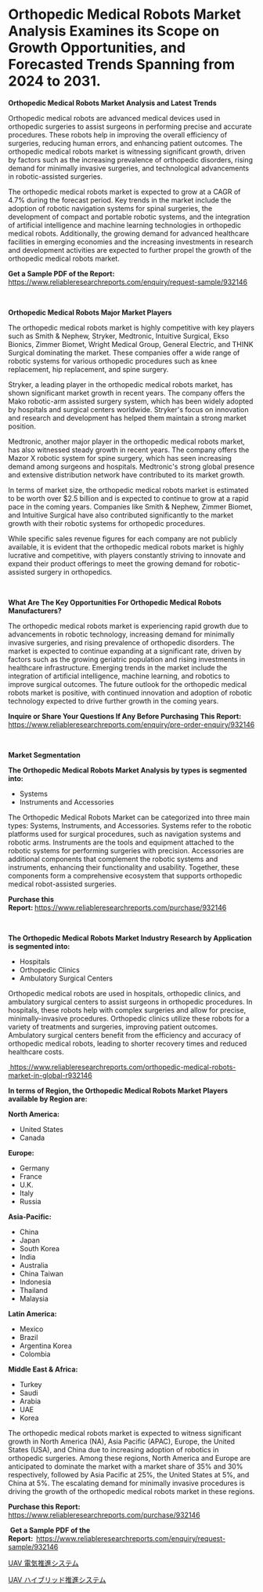 <p><h1>Orthopedic Medical Robots Market Analysis Examines its Scope on Growth Opportunities, and Forecasted Trends Spanning from 2024 to 2031.</h1></p><p><strong>Orthopedic Medical Robots Market Analysis and Latest Trends</strong></p>
<p><p>Orthopedic medical robots are advanced medical devices used in orthopedic surgeries to assist surgeons in performing precise and accurate procedures. These robots help in improving the overall efficiency of surgeries, reducing human errors, and enhancing patient outcomes. The orthopedic medical robots market is witnessing significant growth, driven by factors such as the increasing prevalence of orthopedic disorders, rising demand for minimally invasive surgeries, and technological advancements in robotic-assisted surgeries.</p><p>The orthopedic medical robots market is expected to grow at a CAGR of 4.7% during the forecast period. Key trends in the market include the adoption of robotic navigation systems for spinal surgeries, the development of compact and portable robotic systems, and the integration of artificial intelligence and machine learning technologies in orthopedic medical robots. Additionally, the growing demand for advanced healthcare facilities in emerging economies and the increasing investments in research and development activities are expected to further propel the growth of the orthopedic medical robots market.</p></p>
<p><strong>Get a Sample PDF of the Report:&nbsp;</strong> <a href="https://www.reliableresearchreports.com/enquiry/request-sample/932146">https://www.reliableresearchreports.com/enquiry/request-sample/932146</a></p>
<p>&nbsp;</p>
<p><strong>Orthopedic Medical Robots Major Market Players</strong></p>
<p><p>The orthopedic medical robots market is highly competitive with key players such as Smith & Nephew, Stryker, Medtronic, Intuitive Surgical, Ekso Bionics, Zimmer Biomet, Wright Medical Group, General Electric, and THINK Surgical dominating the market. These companies offer a wide range of robotic systems for various orthopedic procedures such as knee replacement, hip replacement, and spine surgery.</p><p>Stryker, a leading player in the orthopedic medical robots market, has shown significant market growth in recent years. The company offers the Mako robotic-arm assisted surgery system, which has been widely adopted by hospitals and surgical centers worldwide. Stryker's focus on innovation and research and development has helped them maintain a strong market position.</p><p>Medtronic, another major player in the orthopedic medical robots market, has also witnessed steady growth in recent years. The company offers the Mazor X robotic system for spine surgery, which has seen increasing demand among surgeons and hospitals. Medtronic's strong global presence and extensive distribution network have contributed to its market growth.</p><p>In terms of market size, the orthopedic medical robots market is estimated to be worth over $2.5 billion and is expected to continue to grow at a rapid pace in the coming years. Companies like Smith & Nephew, Zimmer Biomet, and Intuitive Surgical have also contributed significantly to the market growth with their robotic systems for orthopedic procedures.</p><p>While specific sales revenue figures for each company are not publicly available, it is evident that the orthopedic medical robots market is highly lucrative and competitive, with players constantly striving to innovate and expand their product offerings to meet the growing demand for robotic-assisted surgery in orthopedics.</p></p>
<p>&nbsp;</p>
<p><strong>What Are The Key Opportunities For Orthopedic Medical Robots Manufacturers?</strong></p>
<p><p>The orthopedic medical robots market is experiencing rapid growth due to advancements in robotic technology, increasing demand for minimally invasive surgeries, and rising prevalence of orthopedic disorders. The market is expected to continue expanding at a significant rate, driven by factors such as the growing geriatric population and rising investments in healthcare infrastructure. Emerging trends in the market include the integration of artificial intelligence, machine learning, and robotics to improve surgical outcomes. The future outlook for the orthopedic medical robots market is positive, with continued innovation and adoption of robotic technology expected to drive further growth in the coming years.</p></p>
<p><strong>Inquire or Share Your Questions If Any Before Purchasing This Report:</strong> <a href="https://www.reliableresearchreports.com/enquiry/pre-order-enquiry/932146">https://www.reliableresearchreports.com/enquiry/pre-order-enquiry/932146</a></p>
<p>&nbsp;</p>
<p><strong>Market Segmentation</strong></p>
<p><strong>The Orthopedic Medical Robots Market Analysis by types is segmented into:</strong></p>
<p><ul><li>Systems</li><li>Instruments and Accessories</li></ul></p>
<p><p>The Orthopedic Medical Robots Market can be categorized into three main types: Systems, Instruments, and Accessories. Systems refer to the robotic platforms used for surgical procedures, such as navigation systems and robotic arms. Instruments are the tools and equipment attached to the robotic systems for performing surgeries with precision. Accessories are additional components that complement the robotic systems and instruments, enhancing their functionality and usability. Together, these components form a comprehensive ecosystem that supports orthopedic medical robot-assisted surgeries.</p></p>
<p><strong>Purchase this Report:&nbsp;</strong><a href="https://www.reliableresearchreports.com/purchase/932146">https://www.reliableresearchreports.com/purchase/932146</a></p>
<p>&nbsp;</p>
<p><strong>The Orthopedic Medical Robots Market Industry Research by Application is segmented into:</strong></p>
<p><ul><li>Hospitals</li><li>Orthopedic Clinics</li><li>Ambulatory Surgical Centers</li></ul></p>
<p><p>Orthopedic medical robots are used in hospitals, orthopedic clinics, and ambulatory surgical centers to assist surgeons in orthopedic procedures. In hospitals, these robots help with complex surgeries and allow for precise, minimally-invasive procedures. Orthopedic clinics utilize these robots for a variety of treatments and surgeries, improving patient outcomes. Ambulatory surgical centers benefit from the efficiency and accuracy of orthopedic medical robots, leading to shorter recovery times and reduced healthcare costs.</p></p>
<p><a href="https://www.reliableresearchreports.com/orthopedic-medical-robots-market-in-global-r932146">&nbsp;https://www.reliableresearchreports.com/orthopedic-medical-robots-market-in-global-r932146</a></p>
<p><strong>In terms of Region, the Orthopedic Medical Robots Market Players available by Region are:</strong></p>
<p>
    <p> <strong> North America: </strong>
        <ul>
            <li>United States</li>
            <li>Canada</li>
        </ul>
        </p> 
    <p> <strong> Europe: </strong>
        <ul>
            <li>Germany</li>
            <li>France</li>
            <li>U.K.</li>
            <li>Italy</li>
            <li>Russia</li>
        </ul>
        </p> 
    <p> <strong> Asia-Pacific: </strong>
        <ul>
            <li>China</li>
            <li>Japan</li>
            <li>South Korea</li>
            <li>India</li>
            <li>Australia</li>
            <li>China Taiwan</li>
            <li>Indonesia</li>
            <li>Thailand</li>
            <li>Malaysia</li>
        </ul>
        </p> 
    <p> <strong> Latin America: </strong>
        <ul>
            <li>Mexico</li>
            <li>Brazil</li>
            <li>Argentina Korea</li>
            <li>Colombia</li>
        </ul>
        </p> 
    <p> <strong> Middle East & Africa: </strong>
        <ul>
            <li>Turkey</li>
            <li>Saudi</li>
            <li>Arabia</li>
            <li>UAE</li>
            <li>Korea</li>
        </ul>
    </p>
    </p>
<p><p>The orthopedic medical robots market is expected to witness significant growth in North America (NA), Asia Pacific (APAC), Europe, the United States (USA), and China due to increasing adoption of robotics in orthopedic surgeries. Among these regions, North America and Europe are anticipated to dominate the market with a market share of 35% and 30% respectively, followed by Asia Pacific at 25%, the United States at 5%, and China at 5%. The escalating demand for minimally invasive procedures is driving the growth of the orthopedic medical robots market in these regions.</p></p>
<p><strong>Purchase this Report: </strong><a href="https://www.reliableresearchreports.com/purchase/932146">https://www.reliableresearchreports.com/purchase/932146</a></p>
<p>&nbsp;<strong>Get a Sample PDF of the Report:&nbsp;&nbsp;</strong><a href="https://www.reliableresearchreports.com/enquiry/request-sample/932146">https://www.reliableresearchreports.com/enquiry/request-sample/932146</a></p>
<p><strong></strong></p>
<p><p><a href="https://github.com/mares423/Market-Research-Report-List-1/blob/main/516913883310.md">UAV 電気推進システム</a></p><p><a href="https://github.com/FredaJerde/Market-Research-Report-List-1/blob/main/304513883311.md">UAV ハイブリッド推進システム</a></p></p>